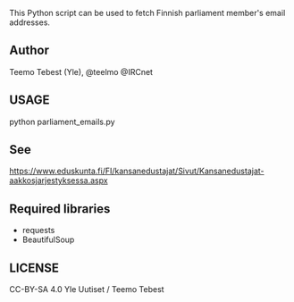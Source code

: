 This Python script can be used to fetch Finnish parliament member's email addresses.

## Author

Teemo Tebest (Yle), @teelmo @IRCnet

## USAGE

python parliament_emails.py

## See

https://www.eduskunta.fi/FI/kansanedustajat/Sivut/Kansanedustajat-aakkosjarjestyksessa.aspx

## Required libraries

- requests
- BeautifulSoup

## LICENSE

CC-BY-SA 4.0 Yle Uutiset / Teemo Tebest